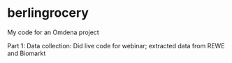 # berlingrocery
My code for an Omdena project

Part 1: Data collection:
Did live code for webinar;
extracted data from REWE and Biomarkt

